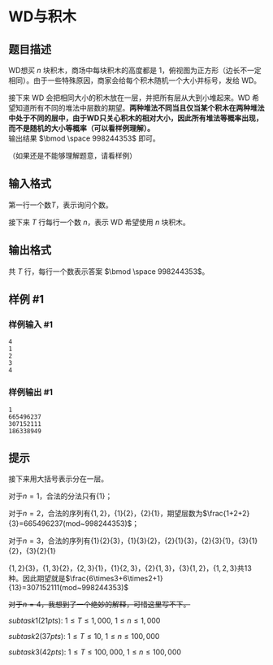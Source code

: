 # WD与积木

## 题目描述

WD想买 $n$ 块积木，商场中每块积木的高度都是 $1$，俯视图为正方形（边长不一定相同）。由于一些特殊原因，商家会给每个积木随机一个大小并标号，发给 WD。

接下来 WD 会把相同大小的积木放在一层，并把所有层从大到小堆起来。WD 希望知道所有不同的堆法中层数的期望。**两种堆法不同当且仅当某个积木在两种堆法中处于不同的层中，由于WD只关心积木的相对大小，因此所有堆法等概率出现，而不是随机的大小等概率（可以看样例理解）。**   
输出结果 $\bmod \space 998244353$ 即可。

（如果还是不能够理解题意，请看样例）

## 输入格式

第一行一个数$T$，表示询问个数。

接下来 $T$ 行每行一个数 $n$，表示 WD 希望使用 $n$ 块积木。

## 输出格式

共 $T$ 行，每行一个数表示答案 $\bmod \space 998244353$。

## 样例 #1

### 样例输入 #1
```
4
1
2
3
4
```

### 样例输出 #1

```
1
665496237
307152111
186338949
```

## 提示

接下来用大括号表示分在一层。

对于$n=1$，合法的分法只有$\{1\}$；

对于$n=2$，合法的序列有$\{1,2\}$，$\{1\}\{2\}$，$\{2\}\{1\}$，期望层数为$\frac{1+2+2}{3}=665496237(mod~998244353)$；

对于$n=3$，合法的序列有$\{1\}\{2\}\{3\}$，$\{1\}\{3\}\{2\}$，$\{2\}\{1\}\{3\}$，$\{2\}\{3\}\{1\}$，$\{3\}\{1\}\{2\}$，$\{3\}\{2\}\{1\}$

$\{1,2\}\{3\}$，$\{1,3\}\{2\}$，$\{2,3\}\{1\}$，$\{1\}\{2,3\}$，$\{2\}\{1,3\}$，$\{3\}\{1,2\}$，$\{1,2,3\}$共13种。因此期望就是$\frac{6\times3+6\times2+1}{13}=307152111(mod~998244353)$

~~对于$n=4$，我想到了一个绝妙的解释，可惜这里写不下。~~

$subtask1(21pts):~1\le T\le 1,000,~1\le n\le 1,000$

$subtask2(37pts):~1\le T\le 10,~1\le n\le 100,000$

$subtask3(42pts):~1\le T\le 100,000,~1\le n\le 100,000$
